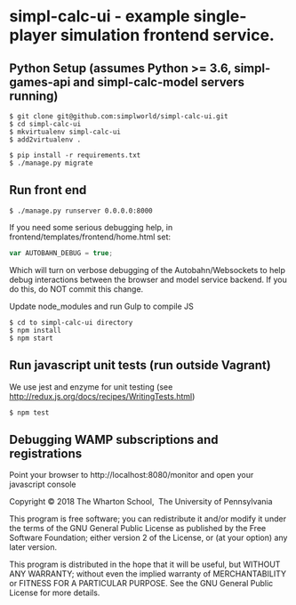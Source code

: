 # simpl-calc-ui - example single-player simulation frontend service.

## Python Setup (assumes Python >= 3.6, simpl-games-api and simpl-calc-model servers running)

```shell
$ git clone git@github.com:simplworld/simpl-calc-ui.git
$ cd simpl-calc-ui
$ mkvirtualenv simpl-calc-ui
$ add2virtualenv .

$ pip install -r requirements.txt
$ ./manage.py migrate
```
## Run front end

```shell
$ ./manage.py runserver 0.0.0.0:8000
```

If you need some serious debugging help, in frontend/templates/frontend/home.html set:

```js
var AUTOBAHN_DEBUG = true;
```

Which will turn on verbose debugging of the Autobahn/Websockets to help debug interactions between the browser 
and model service backend.
If you do this, do NOT commit this change.

Update node_modules and run Gulp to compile JS

```shell
$ cd to simpl-calc-ui directory
$ npm install
$ npm start
```

## Run javascript unit tests (run outside Vagrant)

We use jest and enzyme for unit testing (see http://redux.js.org/docs/recipes/WritingTests.html)

```shell
$ npm test
```

## Debugging WAMP subscriptions and registrations

Point your browser to http://localhost:8080/monitor and open your javascript console

Copyright © 2018 The Wharton School,  The University of Pennsylvania 

This program is free software; you can redistribute it and/or
modify it under the terms of the GNU General Public License
as published by the Free Software Foundation; either version 2
of the License, or (at your option) any later version.

This program is distributed in the hope that it will be useful,
but WITHOUT ANY WARRANTY; without even the implied warranty of
MERCHANTABILITY or FITNESS FOR A PARTICULAR PURPOSE.  See the
GNU General Public License for more details.

